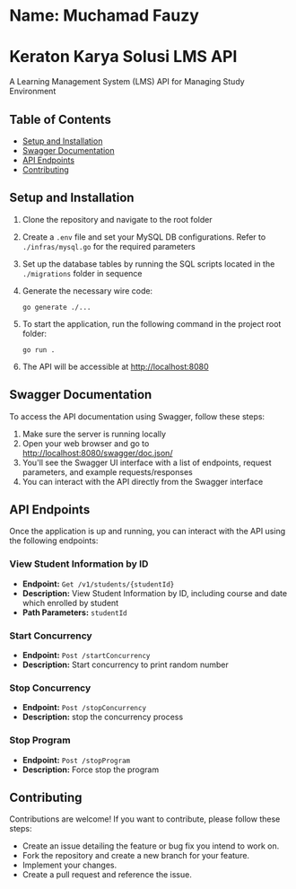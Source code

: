 # Name: Muchamad Fauzy

# Keraton Karya Solusi LMS API

A Learning Management System (LMS) API for Managing Study Environment

## Table of Contents

- [Setup and Installation](#setup-and-installation)
- [Swagger Documentation](#swagger-documentation)
- [API Endpoints](#api-endpoints)
- [Contributing](#contributing)

## Setup and Installation

1. Clone the repository and navigate to the root folder

2. Create a `.env` file and set your MySQL DB configurations. Refer to `./infras/mysql.go` for the required parameters

3. Set up the database tables by running the SQL scripts located in the `./migrations` folder in sequence

4. Generate the necessary wire code:

   ```
   go generate ./...
   ```

5. To start the application, run the following command in the project root folder:

   ```
   go run .
   ```

6. The API will be accessible at [http://localhost:8080](http://localhost:8080)

## Swagger Documentation

To access the API documentation using Swagger, follow these steps:

1. Make sure the server is running locally
2. Open your web browser and go to [http://localhost:8080/swagger/doc.json/](http://localhost:8080/swagger/doc.json/)
3. You'll see the Swagger UI interface with a list of endpoints, request parameters, and example requests/responses
4. You can interact with the API directly from the Swagger interface

## API Endpoints

Once the application is up and running, you can interact with the API using the following endpoints:

### View Student Information by ID

- **Endpoint:** `Get /v1/students/{studentId}`
- **Description:** View Student Information by ID, including course and date which enrolled by student
- **Path Parameters:** `studentId`

### Start Concurrency

- **Endpoint:** `Post /startConcurrency`
- **Description:** Start concurrency to print random number

### Stop Concurrency

- **Endpoint:** `Post /stopConcurrency `
- **Description:** stop the concurrency process

### Stop Program

- **Endpoint:** `Post /stopProgram`
- **Description:** Force stop the program

## Contributing

Contributions are welcome! If you want to contribute, please follow these steps:

- Create an issue detailing the feature or bug fix you intend to work on.
- Fork the repository and create a new branch for your feature.
- Implement your changes.
- Create a pull request and reference the issue.

